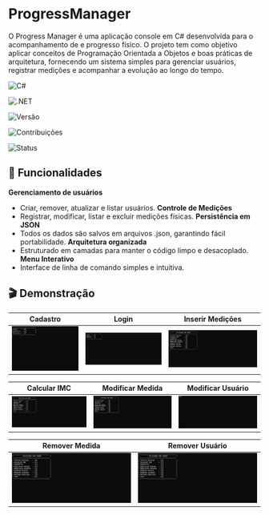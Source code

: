 # ProgressManager

O Progress Manager é uma aplicação console em C# desenvolvida para o acompanhamento de e progresso físico.
O projeto tem como objetivo aplicar conceitos de Programação Orientada a Objetos e boas práticas de arquitetura, fornecendo um sistema simples para gerenciar usuários, registrar medições e acompanhar a evolução ao longo do tempo.

![C#](https://img.shields.io/badge/C%23-239120?style=for-the-badge&logo=csharp&logoColor=white)

![.NET](https://img.shields.io/badge/.NET-8%2B-512BD4?style=for-the-badge&logo=dotnet&logoColor=white)

![Versão](https://img.shields.io/badge/Versão-1.0-blueviolet?style=for-the-badge)

![Contribuições](https://img.shields.io/badge/Contribuições-Bem%20vindas-brightgreen?style=for-the-badge)

![Status](https://img.shields.io/badge/Status-%20concluído-yellow?style=for-the-badge)

## 🚀 Funcionalidades

**Gerenciamento de usuários**
- Criar, remover, atualizar e listar usuários.
**Controle de Medições**
- Registrar, modificar, listar e excluir medições físicas.
**Persistência em JSON**
- Todos os dados são salvos em arquivos .json, garantindo fácil portabilidade.
**Arquitetura organizada**
- Estruturado em camadas para manter o código limpo e desacoplado.
**Menu Interativo**
- Interface de linha de comando simples e intuitiva.

## 🎬 Demonstração

| Cadastro | Login | Inserir Medições |
|----------|-------|----------------|
| ![Cadastro](assets/CADASTRO.gif) | ![Login](assets/LOGIN.gif) | ![Inserir Medições](assets/INSERIR-MEDICOES.gif) |

| Calcular IMC | Modificar Medida | Modificar Usuário |
|--------------|-----------------|-----------------|
| ![Calcular IMC](assets/CALCULA-IMC.gif) | ![Modificar Medida](assets/MODIFICAR-MEDIDA.gif) | ![Modificar Usuario](assets/MODIFICAR-USUARIO.gif) |

| Remover Medida | Remover Usuário |
|----------------|----------------|
| ![Remover Medida](assets/REMOVER-MEDIDA.gif) | ![Remover usuário](assets/REMOVER-USUARIO.gif) |